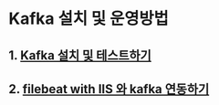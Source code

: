 # Kafka 설치 및 운영방법

## 1. [Kafka 설치 및 테스트하기](install-run-kafka.md)

## 2. [filebeat with IIS 와 kafka 연동하기](run-kafka-with-filebeat.md)
